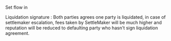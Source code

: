Set flow in 



Liquidation signature : Both parties agrees one party is liquidated, in case of settlemaker escalation, fees taken by SettleMaker will be much higher and reputation will be reduced to defaulting party who hasn't sign liquidation agreement.







